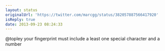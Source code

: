 ```yaml
---
layout: status
originalUrl: 'https://twitter.com/marcgg/status/382057887566417920'
isReply: true
date: 2013-09-23 08:24:33
---
```


@topley your fingerprint must include a least one special character and a number
